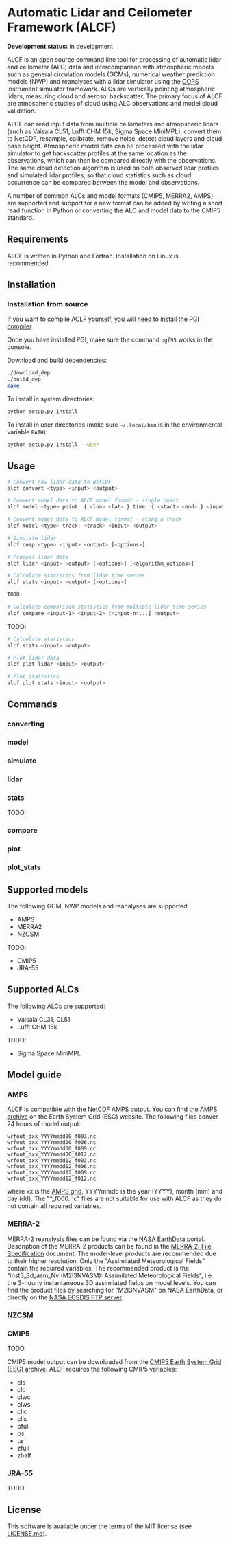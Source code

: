Automatic Lidar and Ceilometer Framework (ALCF)
===============================================

**Development status:** in development

ALCF is an open source command line tool for processing of automatic
lidar and ceilometer (ALC) data and intercomparison with atmospheric models
such as general circulation models (GCMs), numerical weather prediction models
(NWP) and reanalyses with a lidar simulator using the [COPS](https://github.com/CFMIP/COSPv2.0)
instrument simulator framework. ALCs are vertically pointing atmospheric
lidars, measuring cloud and aerosol backscatter.
The primary focus of ALCF are atmospheric studies of cloud using ALC
observations and model cloud validation.

ALCF can read input data from multiple ceilometers and atmopsheric lidars
(such as Vaisala CL51, Lufft CHM 15k, Sigma Space MiniMPL), convert them
to NetCDF, resample, calibrate, remove noise, detect cloud layers and cloud
base height. Atmospheric model data can be processed with the lidar simulator
to get backscatter profiles at the same location as the observations,
which can then be compared directly with the observations. The same
cloud detection algorithm is used on both observed lidar profiles and simulated
lidar profiles, so that cloud statistics such as cloud occurrence can be
compared between the model and observations.

A number of common ALCs and model formats (CMIP5, MERRA2, AMPS) are supported and
support for a new format can be added by writing a short read function in
Python or converting the ALC and model data to the CMIP5 standard.

<!--
The scientific part of ALCF is documented in the following paper:

Kuma et al. (2019): Ground-based lidar simulator framework for comparing models
and observations
-->

Requirements
------------

ALCF is written in Python and Fortran. Installation on Linux is recommended.

Installation
------------

<!--
Installation with PIP (Linux):

```sh
pip install alcf
```
-->

### Installation from source

<!-- A pre-compiled binary package is provided via PIP. -->
If you want to compile
ACLF yourself, you will need to install the
[PGI compiler](https://www.pgroup.com/products/community.htm).

Once you have installed PGI, make sure the command `pgf95` works in the console.

Download and build dependencies:

```sh
./download_dep
./build_dep
make
```

To install in system directories:

```sh
python setup.py install
```

To install in user directories (make sure `~/.local/bin` is in the environmental variable `PATH`):

```sh
python setup.py install --user
```

Usage
-----

```sh
# Convert raw lidar data to NetCDF
alcf convert <type> <input> <output>

# Convert model data to ALCF model format - single point
alcf model <type> point: { <lon> <lat> } time: { <start> <end> } <input> <output>

# Convert model data to ALCF model format - along a track
alcf model <type> track: <track> <input> <output>

# Simulate lidar
alcf cosp <type> <input> <output> [<options>]

# Process lidar data
alcf lidar <input> <output> [<options>] [<algorithm_options>]

# Calculate statistics from lidar time series
alcf stats <input> <output> [<options>]

TODO:

# Calculate comparison statistics from multiple lidar time series
alcf compare <input-1> <input-2> [<input-n>...] <output>
```

TODO:

```sh
# Calculate statistics
alcf stats <input> <output>

# Plot lidar data
alcf plot lidar <input> <output>

# Plot statistics
alcf plot stats <input> <output>
```

Commands
--------

### converting

### model

### simulate

### lidar

### stats

TODO:

### compare

### plot

### plot_stats

Supported models
----------------

The following GCM, NWP models and reanalyses are supported:

- AMPS
- MERRA2
- NZCSM

TODO:

- CMIP5
- JRA-55

Supported ALCs
--------------

The following ALCs are supported:

- Vaisala CL31, CL51
- Lufft CHM 15k

TODO:

- Sigma Space MiniMPL

Model guide
-----------

### AMPS

ALCF is compatible with the NetCDF AMPS output. You can find the
[AMPS archive](https://www.earthsystemgrid.org/project/amps.html) on the
Earth System Grid (ESG) website. The following files conver 24 hours of model
output:

    wrfout_dxx_YYYYmmdd00_f003.nc
    wrfout_dxx_YYYYmmdd00_f006.nc
    wrfout_dxx_YYYYmmdd00_f009.nc
    wrfout_dxx_YYYYmmdd00_f012.nc
    wrfout_dxx_YYYYmmdd12_f003.nc
    wrfout_dxx_YYYYmmdd12_f006.nc
    wrfout_dxx_YYYYmmdd12_f009.nc
    wrfout_dxx_YYYYmmdd12_f012.nc

where xx is the [AMPS grid](http://www2.mmm.ucar.edu/rt/amps/information/configuration/maps_2017101012/maps.html), YYYYmmdd is the year (YYYY), month (mm) and day (dd). The "*_f000.nc"
files are not suitable for use with ALCF as they do not contain all required
variables.

### MERRA-2

MERRA-2 reanalysis files can be found via the
[NASA EarthData](https://earthdata.nasa.gov/) portal.
Description of the MERRA-2 products can be found in the [MERRA-2: File Specification](https://gmao.gsfc.nasa.gov/pubs/docs/Bosilovich785.pdf) document. The model-level products are recommended due to
their higher resolution. Only the "Assimilated Meteorological Fields" contain
the required variables. The recommended product is the
"inst3_3d_asm_Nv (M2I3NVASM): Assimilated Meteorological Fields", i.e.
the 3-hourly instantaneous 3D assimilated fields on model levels. You can
find the product files by searching for "M2I3NVASM" on NASA EarthData,
or directly on the [NASA EOSDIS FTP server](https://goldsmr5.gesdisc.eosdis.nasa.gov/data/MERRA2/M2I3NVASM.5.12.4/).

### NZCSM

### CMIP5

TODO

CMIP5 model output can be downloaded from the [CMIP5 Earth System Grid (ESG) archive](https://esgf-node.llnl.gov/search/cmip5/). ALCF requires the following CMIP5
variables:

- cls
- clc
- clwc
- clws
- clic
- clis
- pfull
- ps
- ta
- zfull
- zhalf

### JRA-55

TODO

License
-------

This software is available under the terms of the MIT license
(see [LICENSE.md](LICENSE.md)).
